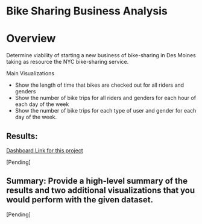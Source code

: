 # Bike Sharing Business Analysis

# Overview 

Determine viability of starting a new business of bike-sharing in Des Moines taking as resource the NYC bike-sharing service. 


Main Visualizations

  * Show the length of time that bikes are checked out for all riders and genders
  * Show the number of bike trips for all riders and genders for each hour of each day of the week
  * Show the number of bike trips for each type of user and gender for each day of the week.
  
## Results: 
[Dashboard Link for this project](https://public.tableau.com/app/profile/linda.perez/viz/NYC_citibike_challenge_16526601638260/DataAnalysisStory)

[Pending]


## Summary: Provide a high-level summary of the results and two additional visualizations that you would perform with the given dataset.

[Pending]
